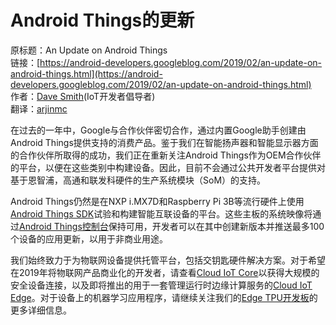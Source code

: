 # Android Things的更新

原标题：An Update on Android Things  
链接：[https://android-developers.googleblog.com/2019/02/an-update-on-android-things.html](https://android-developers.googleblog.com/2019/02/an-update-on-android-things.html)  
作者：[Dave Smith](https://google.com/+DaveSmithDev)(IoT开发者倡导者)  
翻译：[arjinmc](https://github.com/arjinmc)  

在过去的一年中，Google与合作伙伴密切合作，通过内置Google助手创建由Android Things提供支持的消费产品。鉴于我们在智能扬声器和智能显示器方面的合作伙伴所取得的成功，我们正在重新关注Android Things作为OEM合作伙伴的平台，以便在这些类别中构建设备。因此，目前不会通过公共开发者平台提供对基于恩智浦，高通和联发科硬件的生产系统模块（SoM）的支持。

Android Things仍然是在NXP i.MX7D和Raspberry Pi 3B等流行硬件上使用[Android Things SDK](https://developer.android.com/things/reference)试验和构建智能互联设备的平台。这些主板的系统映像将通过[Android Things控制台](https://partner.android.com/things/console)保持可用，开发者可以在其中创建新版本并推送最多100个设备的应用更新，以用于非商业用途。

我们始终致力于为物联网设备提供托管平台，包括交钥匙硬件解决方案。对于希望在2019年将物联网产品商业化的开发者，请查看[Cloud IoT Core](https://cloud.google.com/iot-core/)以获得大规模的安全设备连接，以及即将推出的用于一套管理运行时边缘计算服务的[Cloud IoT Edge](https://cloud.google.com/iot-edge/)。对于设备上的机器学习应用程序，请继续关注我们的[Edge TPU开发板](https://aiyprojects.withgoogle.com/edge-tpu)的更多详细信息。